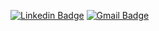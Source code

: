 [![Linkedin Badge](https://img.shields.io/badge/-LinkedIn-blue?style=flat-square&logo=Linkedin&logoColor=white&link=https://www.linkedin.com/in/kaue-gibelli//)](https://www.linkedin.com/in/kaue-gibelli/) 
[![Gmail Badge](https://img.shields.io/badge/-Gmail-c14438?style=flat-square&logo=Gmail&logoColor=white&link=mailto:kauegibelli0@gmail.com)](mailto:kauegibelli0@gmail.com) 
